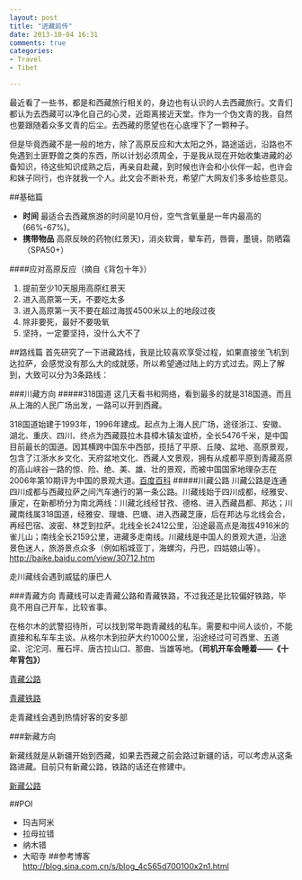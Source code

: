 ```yaml
---
layout: post
title: "进藏前传"
date: 2013-10-04 16:31
comments: true
categories: 
- Travel
- Tibet

---
```

最近看了一些书，都是和西藏旅行相关的，身边也有认识的人去西藏旅行。文青们都认为去西藏可以净化自己的心灵，近距离接近天堂。作为一个伪文青的我，自然也要跟随着众多文青的后尘。去西藏的愿望也在心底埋下了一颗种子。

但是毕竟西藏不是一般的地方，除了高原反应和大太阳之外，路途遥远，沿路也不免遇到土匪野兽之类的东西，所以计划必须周全，于是我从现在开始收集进藏的必备知识，待这些知识成熟之后，再亲自赴藏，到时候也许会和小伙伴一起，也许会和妹子同行，也许就我一个人。此文会不断补充，希望广大网友们多多给些意见。

<!-- more -->
##基础篇
+ <b>时间</b> 最适合去西藏旅游的时间是10月份，空气含氧量是一年内最高的(66%-67%)。
+ <b>携带物品</b> 高原反映的药物(红景天)，消炎软膏，晕车药，唇膏，墨镜，防晒霜（SPA50+）

####应对高原反应（摘自《背包十年》）
1.	提前至少10天服用高原红景天
2.	进入高原第一天，不要吃太多
3.	进入高原第一天不要在超过海拔4500米以上的地段过夜
4.	除非要死，最好不要吸氧
5.	坚持，一定要坚持，没什么大不了


##路线篇
首先研究了一下进藏路线，我是比较喜欢享受过程，如果直接坐飞机到达拉萨，会感觉没有那么大的成就感，所以希望通过陆上的方式过去。网上了解到，大致可以分为3条路线：

###川藏方向
#####318国道
这几天看书和网络，看到最多的就是318国道。而且从上海的人民广场出发，一路可以开到西藏。

318国道始建于1993年，1996年建成。起点为上海人民广场，途径浙江、安徽、湖北、重庆、四川、终点为西藏聂拉木县樟木镇友谊桥，全长5476千米，是中国目前最长的国道。因其横跨中国东中西部，揽括了平原、丘陵、盆地、高原景观，包含了江浙水乡文化、天府盆地文化、西藏人文景观，拥有从成都平原到青藏高原的高山峡谷一路的惊、险、绝、美、雄、壮的景观，而被中国国家地理杂志在2006年第10期评为中国的景观大道。<a href=
http://baike.baidu.com/view/157811.htm>百度百科</a>
#####川藏公路
川藏公路是连通四川成都与西藏拉萨之间汽车通行的第一条公路。川藏线始于四川成都，经雅安、康定，在新都桥分为南北两线：川藏北线经甘孜、德格、进入西藏昌都、邦达；川藏南线属318国道，经雅安、理塘、巴塘、进入西藏芝康，后在邦达与北线会合，再经巴宿、波密、林芝到拉萨。北线全长2412公里，沿途最高点是海拔4916米的雀儿山；南线全长2159公里，进藏多走南线。川藏线是中国人的景观大道，沿途景色迷人，旅游景点众多（例如稻城亚丁，海螺沟，丹巴，四姑娘山等）。<http://baike.baidu.com/view/30712.htm>

走川藏线会遇到威猛的康巴人

###青藏方向
青藏线可以走青藏公路和青藏铁路，不过我还是比较偏好铁路，毕竟不用自己开车，比较省事。

在格尔木的武警招待所，可以找到常年跑青藏线的私车。需要和中间人谈价，不能直接和私车车主谈。从格尔木到拉萨大约1000公里，沿途经过可可西里、五道梁、沱沱河、雁石坪、唐古拉山口、那曲、当雄等地。<b>（司机开车会睡着——《十年背包》）</b>

<a href=http://baike.baidu.com/view/47084.htm>青藏公路</a>

<a href=http://baike.baidu.com/view/2580.htm>青藏铁路</a>


走青藏线会遇到热情好客的安多部

###新藏方向

新藏线就是从新疆开始到西藏，如果去西藏之前会路过新疆的话，可以考虑从这条路进藏。目前只有新藏公路，铁路的话还在修建中。

<a href=http://baike.baidu.com/view/196573.htm>新藏公路</a>

##POI
+ 玛吉阿米
+ 拉母拉错
+ 纳木错
+ 大昭寺
##参考博客
<http://blog.sina.com.cn/s/blog_4c565d700100x2n1.html>

